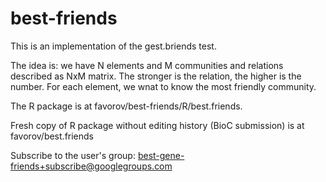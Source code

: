 best-friends
============

This is an implementation of the gest.briends test.

The idea is: we have N elements and M communities and 
relations described as NxM matrix.
The stronger is the relation, the higher is the number.
For each element, we wnat to know the most friendly community.  

The R package is at favorov/best-friends/R/best.friends.  

Fresh copy of R package without editing history (BioC submission) is at 
favorov/best.friends   

Subscribe to the user's group: best-gene-friends+subscribe@googlegroups.com

